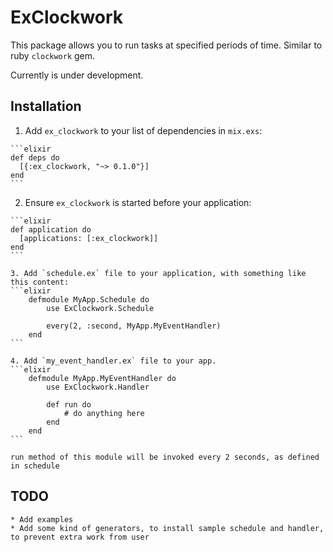 # ExClockwork

This package allows you to run tasks at specified periods of time. Similar to ruby `clockwork` gem.

Currently is under development.

## Installation

  1. Add `ex_clockwork` to your list of dependencies in `mix.exs`:

    ```elixir
    def deps do
      [{:ex_clockwork, "~> 0.1.0"}]
    end
    ```

  2. Ensure `ex_clockwork` is started before your application:

    ```elixir
    def application do
      [applications: [:ex_clockwork]]
    end
    ```

	3. Add `schedule.ex` file to your application, with something like this content:
	```elixir
		defmodule MyApp.Schedule do
			use ExClockwork.Schedule

			every(2, :second, MyApp.MyEventHandler)
		end
	```

	4. Add `my_event_handler.ex` file to your app.
	```elixir
		defmodule MyApp.MyEventHandler do
			use ExClockwork.Handler

			def run do
				# do anything here
			end
		end
	```

	run method of this module will be invoked every 2 seconds, as defined in schedule


## TODO

	* Add examples
	* Add some kind of generators, to install sample schedule and handler, to prevent extra work from user
